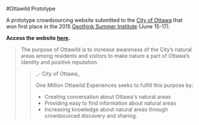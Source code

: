 #Ottawild Prototype

A prototype crowdsourcing website submitted to the [City of Ottawa](http://ottawa.ca/en) that won first place in the 2015 [Geothink Summer Institute](http://summerinstitute.geothink.ca/) (June 15-17).

**Access the website [here](http://rwenite.github.io/ottawild-prototype/).**

<blockquote>
<p>The purpose of Ottawild is to increase awareness of the City’s natural areas among residents and visitors to make nature a part of Ottawa’s identity and positive reputation.</p>
<blockquote>
_- City of Ottawa_ 

One Million Ottawild Experiences seeks to fulfill this purpose by:
* Creating conversation about Ottawa's natural areas 
* Providing easy to find information about natural areas 
* Increasing knowledge about natural areas through crowdsourced discovery and sharing.
